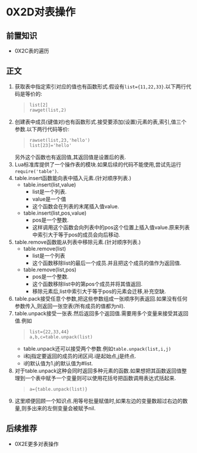 # 0X2D对表操作
## 前置知识
* 0X2C表的遍历
## 正文
1. 获取表中指定索引对应的值也有函数形式.假设有`list={11,22,33}`.以下两行代码是等价的:  
    >```
    >list[2]
    >rawget(list,2)
    >```
2. 创建表中成员(键值对)也有函数形式.接受要添加(设置)元素的表,索引,值三个参数.以下两行代码等价:
    >```
    >rawset(list,23,'hello')
    >list[23]='hello'
    >```
    另外这个函数也有返回值,其返回值是设置后的表.
3. Lua标准库提供了一个操作表的模块.如果后续的代码不能使用,尝试先运行`require('table')`.
4. table.insert函数能向表中插入元素.(针对顺序列表.)
    * table.insert(list,value) 
        + list是一个列表.
        + value是一个值
        + 这个函数会在列表的末尾插入值value.
    * table.insert(list,pos,value)
        + pos是一个整数.
        + 这样调用这个函数会向列表中的pos这个位置上插入值value.原来列表中索引大于等于pos的成员会向后移动.
5. table.remove函数能从列表中移除元素.(针对顺序列表.)
    * table.remove(list)
        + list是一个列表
        + 这个函数移除list的最后一个成员.并且把这个成员的值作为返回值.
    * table.remove(list,pos)
        + pos是一个整数.
        + 这个函数移除list中的第pos个成员并将其值返回.
        + 移除元素后,list中索引大于等于pos的元素会迁移,补充空缺.
6. table.pack接受任意个参数,把这些参数组成一张顺序列表返回.如果没有任何参数传入,则返回一张空表(所有成员的值都为nil).
7. table.unpack接受一张表.然后返回多个返回值.需要用多个变量来接受其返回值.例如
    >```
    >list={22,33,44}
    >a,b,c=table.unpack(list)
    >```
    * table.unpack还可以接受两个参数.例如`table.unpack(list,i,j)`
    * i和j指定要返回的成员的闭区间.i是起始点,j是终点.
    * i的默认值为1.j的默认值为#list.
8. 对于table.unpack这种会同时返回多种元素的函数.如果想把其函数返回值整理到一个表中赋予一个变量则可以使用花括号把函数调用表达式括起来.
    >```
    >a={table.unpack(list)}
    >```
9. 这里顺便回顾一个知识点.用等号批量赋值时,如果左边的变量数超过右边的数量,则多出来的左侧变量会被赋予nil.
## 后续推荐
* 0X2E更多对表操作